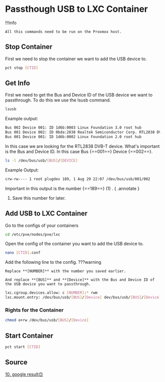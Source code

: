 # Passthough USB to LXC Container
!!!info

    All this commands need to be run on the Proxmox host.

## Stop Container
First we need to stop the container we want to add the USB device to.
```bash
pct stop [CTID]
```

## Get Info
First we need to get the Bus and Device ID of the USB device we want to passthrough.
To do this we use the lsusb command.
```bash
lsusb
```

Example output:
```bash
Bus 002 Device 001: ID 1d6b:0003 Linux Foundation 3.0 root hub
Bus 001 Device 002: ID 0bda:2838 Realtek Semiconductor Corp. RTL2838 DVB-T
Bus 001 Device 001: ID 1d6b:0002 Linux Foundation 2.0 root hub
```

In this case we are looking for the RTL2838 DVB-T device.
What's important is the Bus and Device ID. In this case Bus {==001==} Device {==002==}.

```bash
ls -l /dev/bus/usb/[BUS]/[DEVICE]
```
Example Output:
```bash
crw-rw---- 1 root plugdev 189, 1 Aug 29 22:07 /dev/bus/usb/001/002
```

Important in this output is the number {==189==} (1) .
{ .annotate }

1.  Save this number for later.


## Add USB to LXC Container
Go to the configs of your containers
```bash
cd /etc/pve/nodes/pve/lxc
```

Open the config of the container you want to add the USB device to.
```bash
nano [CTID].conf
```

Add the following line to the config.
???warning 

    Replace **[NUMBER]** with the number you saved earlier. 
    
    And replace **[BUS]** and **[Device]** with the Bus and Device ID of the USB device you want to passthrough.
```bash
lxc.cgroup.devices.allow: c [NUMBER]:* rwm
lxc.mount.entry: /dev/bus/usb/[BUS]/[Device] dev/bus/usb/[BUS]/[Device] none bind,optional,create=file
```

### Rights for the Container
```bash
chmod o+rw /dev/bus/usb/[BUS]/[Device]
```

## Start Container
```bash
pct start [CTID]
```

## Source
[10. google result🙃](https://coldcorner.de/2018/07/12/proxmox-usb-passthrough-fuer-lxc-container-z-wave-uzb1/)
